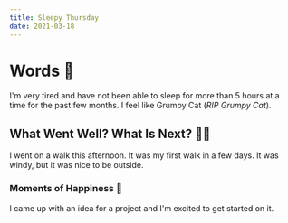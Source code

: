 ```yaml
---
title: Sleepy Thursday 
date: 2021-03-18
---
```

# Words 📄

I'm very tired and have not been able to sleep for more than 5 hours at a time for the past few months. I feel like Grumpy Cat (_RIP Grumpy Cat_). 

## What Went Well? What Is Next? 🦸‍♀️

I went on a walk this afternoon. It was my first walk in a few days. It was windy, but it was nice to be outside. 


### Moments of Happiness 🥰

I came up with an idea for a project and I'm excited to get started on it.